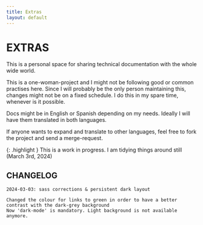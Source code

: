 ```yaml
---
title: Extras
layout: default
---
```


# EXTRAS

This is a personal space for sharing technical documentation with the whole wide world.

This is a one-woman-project and I might not be following good or common practises here.
Since I will probably be the only person maintaining this, changes might not be on a fixed schedule.  I do this in my spare time, whenever is it possible.

Docs might be in English or Spanish depending on my needs. Ideally I will have them translated in both languages. 

If anyone wants to expand and translate to other languages, feel free to fork the project and send a merge-request. 

{: .highlight }
This is a work in progress. I am tidying things around still (March 3rd, 2024)

## CHANGELOG

```
2024-03-03: sass corrections & persistent dark layout

Changed the colour for links to green in order to have a better contrast with the dark-grey background
Now 'dark-mode' is mandatory. Light background is not available anymore.

```

